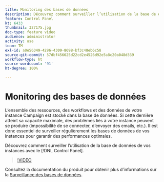 ```yaml
---
title: Monitoring des bases de données
description: Découvrez comment surveiller l’utilisation de la base de données de vos instances.
feature: Control Panel
kt: 6433
thumbnail: 327175.jpg
doc-type: feature video
audience: administrator
activity: use
team: TM
exl-id: a0e56349-4296-4309-8698-bf3c48eb6c58
source-git-commit: 57dbf456625d22cd2e4526d92e5a8c20a048d339
workflow-type: ht
source-wordcount: '91'
ht-degree: 100%

---
```


# Monitoring des bases de données

L’ensemble des ressources, des workflows et des données de votre instance Campaign est stocké dans la base de données. Si cette dernière atteint sa capacité maximale, des problèmes liés à votre instance peuvent se produire (impossibilité de se connecter, d’envoyer des emails, etc.). Il est donc essentiel de surveiller régulièrement les bases de données de vos instances pour garantir des performances optimales.

Découvrez comment surveiller l’utilisation de la base de données de vos instances avec le [!DNL Control Panel].

>[!VIDEO](https://video.tv.adobe.com/v/327175?quality=12)

Consultez la documentation du produit pour obtenir plus d’informations sur la [Surveillance des bases de données](https://experienceleague.adobe.com/docs/control-panel/using/performance-monitoring/database-monitoring.html?lang=fr#performance-monitoring).

